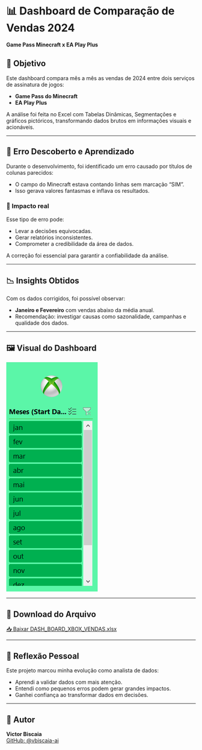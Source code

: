 # 📊 Dashboard de Comparação de Vendas 2024  
**Game Pass Minecraft x EA Play Plus**

## 🎯 Objetivo
Este dashboard compara mês a mês as vendas de 2024 entre dois serviços de assinatura de jogos:
- **Game Pass do Minecraft**
- **EA Play Plus**

A análise foi feita no Excel com Tabelas Dinâmicas, Segmentações e gráficos pictóricos, transformando dados brutos em informações visuais e acionáveis.

---

## 🐞 Erro Descoberto e Aprendizado
Durante o desenvolvimento, foi identificado um erro causado por títulos de colunas parecidos:
- O campo do Minecraft estava contando linhas sem marcação “SIM”.
- Isso gerava valores fantasmas e inflava os resultados.

### 🔎 Impacto real
Esse tipo de erro pode:
- Levar a decisões equivocadas.
- Gerar relatórios inconsistentes.
- Comprometer a credibilidade da área de dados.

A correção foi essencial para garantir a confiabilidade da análise.

---

## 📉 Insights Obtidos
Com os dados corrigidos, foi possível observar:
- **Janeiro e Fevereiro** com vendas abaixo da média anual.
- Recomendação: investigar causas como sazonalidade, campanhas e qualidade dos dados.

---

## 🖼️ Visual do Dashboard

![Menu de Segmentação](https://raw.githubusercontent.com/vbiscaia-ai/Dashboard-xbox/main/docs/menu_dashboard.png)

---

## 📂 Download do Arquivo

[📥 Baixar DASH_BOARD_XBOX_VENDAS.xlsx](https://raw.githubusercontent.com/vbiscaia-ai/Dashboard-xbox/main/docs/DASH_BOARD_XBOX_VENDAS.xlsx)

---

## 🚀 Reflexão Pessoal
Este projeto marcou minha evolução como analista de dados:
- Aprendi a validar dados com mais atenção.
- Entendi como pequenos erros podem gerar grandes impactos.
- Ganhei confiança ao transformar dados em decisões.

---

## 👤 Autor
**Victor Biscaia**  
[GitHub: @vbiscaia-ai](https://github.com/vbiscaia-ai)
